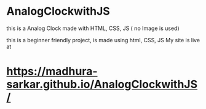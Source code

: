 # AnalogClockwithJS
this is a Analog Clock made with HTML, CSS, JS ( no Image is used)

this is a beginner friendly project, is made using html, CSS, JS
My site is live at
# https://madhura-sarkar.github.io/AnalogClockwithJS/
